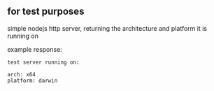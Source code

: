 ## for test purposes


simple nodejs http server, returning the architecture and platform it is running on

example response:

```
test server running on:

arch: x64
platform: darwin
```
